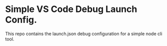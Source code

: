 # Simple VS Code Debug Launch Config.

This repo contains the launch.json debug configuration for a 
simple node cli tool.

